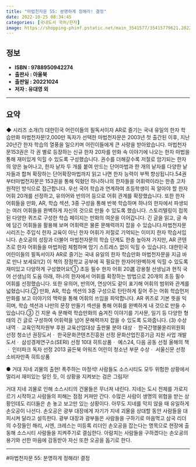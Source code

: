 ```yaml
---
title: "마법천자문 55: 분명하게 정해라! 결정"
date: 2022-10-25 08:34:45
categories: [국내도서 국어/한자]
image: https://shopping-phinf.pstatic.net/main_3541577/35415779621.20221024135908.jpg
---
```


## **정보**

- **ISBN : 9788950942274**
- **출판사 : 아울북**
- **출판일 : 20221024**
- **저자 : 유대영 외**

------



## **요약**

◆ 시리즈 소개(1) 대한민국 어린이들의 필독서이자 AR로 즐기는 국내 유일의 한자 학습만화 마법천자문!2,000만 독자가 선택한 마법천자문은 2003년 첫 출간된 이후, 지난 20년간 한자 학습의 열풍을 일으키며 어린이들에게 큰 사랑을 받아왔습니다. 마법천자문153권은 각 권 별로 등장하는 신규 한자 20자를 만화 속 이야기에 나오는 한자 마법을 통해 재미있게 익힐 수 있도록 구성했습니다. 권수를 더해갈수록 저절로 암기되는 한자의 양은 늘어나고, 한자 낱자 두 개를 붙여 만드는 단어마법과 한 개의 낱자를 다양한 낱자들과 합쳐 확장하는 단어확장마법까지 읽고 나면 한자 능력이 부쩍 향상됩니다.54권부터마법천자문은 153권을 통해 익혔던 하나하나의 한자들을 어휘력이라는 한층 고차원적인 방식으로 접근합니다. 우선 국어 학습과 연계하여 초등학생이 꼭 알아야 할 한자 어휘 20개를 선정하고, 유의어와 반의어 등으로 어휘 관계를 확장했습니다. 또한 한자 어휘들을 만화, AR, 학습 섹션, 3중 구성을 통해 반복 학습하며 하나의 한자에서 파생되는 여러 어휘들을 완벽하게 자신의 것으로 만들 수 있도록 했습니다. 스토리텔링이 접목된 다양한 퀴즈로 구성한 학습 페이지는 만화의 여운을 이어갑니다. 긴 글을 읽고, 글 속에 담긴 어휘들을 활용해 보며 어휘력은 물론 문해력까지 잡을 수 있습니다.마법천자문시리즈는 주입식 한자 교육이 아닌 한자 어휘가 저절로 기억되는 이미지 한자 학습서입니다. 손오공의 성장과 더불어 마법천자문의 학습 단계도 한층 높아져 가지만, AR 콘텐츠로 한자 어휘들을 마법처럼 체험하며 암기 스트레스 없이 익힐 수 있습니다. 대한민국 어린이들의 필독서이자 AR로 즐기는 국내 유일의 한자 학습만화 마법천자문을 지금 바로 만나 보세요!(2) 이 책의 장점학교 공부에 꼭 필요한 한자어!완벽하게 익힐 수 있도록 재미있고 다양하게 구성했어요!① 초등 필수 한자 어휘 20選 강용철 선생님과 현직 국어 선생님의 도움 아래, 하나의 한자에서 어휘를 확장하는 방법으로 20개의 초등 필수 어휘를 선정했습니다. 또한 유의어, 반의어, 연상어도 같이 표기해 어휘의 범위와 관계를 넓혔습니다.② 만화, AR, 학습 섹션의 3중 구성으로 탄탄하게 짚어 주는 어휘 학습먼저 만화를 보고 이야기의 맥락을 통해 어휘의 쓰임을 파악합니다. AR 퀴즈로 기본 뜻을 익히며, 학습 섹션과 나만의 문장 만들기 섹션을 통해 어휘를 완벽하게 내 것으로 만들 수 있습니다.③ 긴 지문 속 문해력 학습만화의 숨겨진 이야기를 기사문, 일기 등 다양한 형태의 긴 글로 구성하여 어휘력을 넘어 문해력까지 잡을 수 있도록 도와줍니다.  (3) 수상 내역ㆍ 교육인적자원부 후원 교육산업대상 출판물 분야 대상ㆍ 한국간행물윤리위원회 선정 청소년 권장도서ㆍ 한국문화콘텐츠진흥원 선정 문화산업진흥기금 지원 사업 개발도서ㆍ 삼성경제연구소(SERI) 선정 10대 히트상품ㆍ 예스24, 다음 공동 선정 올해의 책ㆍ 인터파크 독자 선정 2013 골든북 어워즈 어린이 청소년 부문 수상ㆍ 서울신문 선정 소비자만족 히트상품

● 거대 지네 괴물의 출현! 폭주하는 마정석!
사람들도 소스시티도 모두 위험한 상황에서
멀리서 재미있는 일인 듯, 이 상황을 지켜보는 검은 그림자!

거대 지네 괴물로 인해 소스시티의 건물들은 무너져 내린다. 지네는 도시 전체를 가로지르기 시작하고 사람들의 피해는 점점 커져만 간다. 수많은 사람이 생명의 위협을 받는 상황인데도 리더들은 손 놓고 보고만 있는 상황이다. 아무도 지네를 막지 않을 때 유일하게 손오공이 나선다. 손오공은 광부 대장에게 자기가 지네 괴물을 상대할 동안 사람들을 대피시켜 달라고 설득한다. 광부 대장과 광부들은 사람들을 구하기로 마음먹고 삼국 리더의 수장들인 해리, 시엔, 크레스는 미등록 리더인 손오공을 잡는다는 명목으로 현장에 출동해 소스시티 사람들을 지켜주기로 결심한다. 아람치는 사람들을 구하겠다는 손오공의 용기와 선한 마음에 감동받아 자신 또한 오공을 돕기로 한다.



------

#마법천자문 55: 분명하게 정해라! 결정



